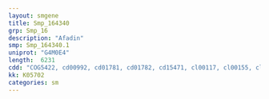 ```yaml
---
layout: smgene
title: Smp_164340
grp: Smp_16
description: "Afadin"
smp: Smp_164340.1
uniprot: "G4M0E4"
length:  6231
cdd: "COG5422, cd00992, cd01781, cd01782, cd15471, cl00117, cl00155, cl03379, pfam00595, pfam00788, smart00228, smart00314"
kk: K05702
categories: sm
---
```

